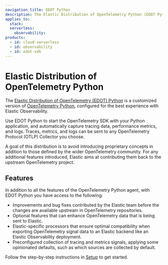 ```yaml
---
navigation_title: EDOT Python
description: The Elastic Distribution of OpenTelemetry Python (EDOT Python) is a customized version of OpenTelemetry Python.
applies_to:
  stack:
  serverless:
    observability:
products:
  - id: cloud-serverless
  - id: observability
  - id: edot-sdk
---
```


# Elastic Distribution of OpenTelemetry Python

The [Elastic Distribution of OpenTelemetry (EDOT) Python](https://github.com/elastic/elastic-otel-python) is a customized version of [OpenTelemetry Python](https://opentelemetry.io/docs/languages/python), configured for the best experience with Elastic Observability. 

Use EDOT Python to start the OpenTelemetry SDK with your Python application, and automatically capture tracing data, performance metrics, and logs. Traces, metrics, and logs can be sent to any OpenTelemetry Protocol (OTLP) Collector you choose.

A goal of this distribution is to avoid introducing proprietary concepts in addition to those defined by the wider OpenTelemetry community. For any additional features introduced, Elastic aims at contributing them back to the upstream OpenTelemetry project.

## Features

In addition to all the features of the OpenTelemetry Python agent, with EDOT Python you have access to the following:

* Improvements and bug fixes contributed by the Elastic team before the changes are available upstream in OpenTelemetry repositories.
* Optional features that can enhance OpenTelemetry data that is being sent to Elastic.
* Elastic-specific processors that ensure optimal compatibility when exporting OpenTelemetry signal data to an Elastic backend like an Elastic Observability deployment.
* Preconfigured collection of tracing and metrics signals, applying some opinionated defaults, such as which sources are collected by default.

Follow the step-by-step instructions in [Setup](./setup/index.md) to get started.
